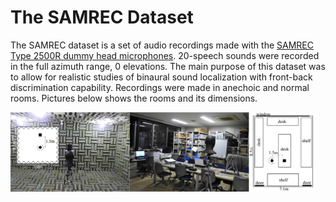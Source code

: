 # The SAMREC Dataset

The SAMREC dataset is a set of audio recordings made with the [SAMREC Type 2500R dummy head microphones](https://shop.miyaji.co.jp/SHOP/ka-r-021716-ay04.html). 20-speech sounds were recorded in the full azimuth range, 0 elevations. The main purpose of this dataset was to allow for realistic studies of binaural sound localization with front-back discrimination capability. Recordings were made in anechoic and normal rooms. Pictures below shows the rooms and its dimensions.

<p align="left">
  <img width="96%" src="fig-1.jpg">
</p>
